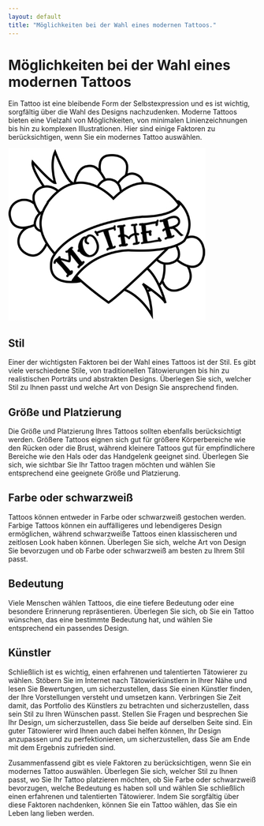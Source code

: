 ```yaml
---
layout: default
title: "Möglichkeiten bei der Wahl eines modernen Tattoos."
---
```


# Möglichkeiten bei der Wahl eines modernen Tattoos

Ein Tattoo ist eine bleibende Form der Selbstexpression und es ist wichtig, sorgfältig über die Wahl des Designs nachzudenken. Moderne Tattoos bieten eine Vielzahl von Möglichkeiten, von minimalen Linienzeichnungen bis hin zu komplexen Illustrationen. Hier sind einige Faktoren zu berücksichtigen, wenn Sie ein modernes Tattoo auswählen.

![Tattoo-Muster](/assets/images/tattoo.jpeg "Tattoo-Muster")

## Stil

Einer der wichtigsten Faktoren bei der Wahl eines Tattoos ist der Stil. Es gibt viele verschiedene Stile, von traditionellen Tätowierungen bis hin zu realistischen Porträts und abstrakten Designs. Überlegen Sie sich, welcher Stil zu Ihnen passt und welche Art von Design Sie ansprechend finden.

## Größe und Platzierung

Die Größe und Platzierung Ihres Tattoos sollten ebenfalls berücksichtigt werden. Größere Tattoos eignen sich gut für größere Körperbereiche wie den Rücken oder die Brust, während kleinere Tattoos gut für empfindlichere Bereiche wie den Hals oder das Handgelenk geeignet sind. Überlegen Sie sich, wie sichtbar Sie Ihr Tattoo tragen möchten und wählen Sie entsprechend eine geeignete Größe und Platzierung.

## Farbe oder schwarzweiß

Tattoos können entweder in Farbe oder schwarzweiß gestochen werden. Farbige Tattoos können ein auffälligeres und lebendigeres Design ermöglichen, während schwarzweiße Tattoos einen klassischeren und zeitlosen Look haben können. Überlegen Sie sich, welche Art von Design Sie bevorzugen und ob Farbe oder schwarzweiß am besten zu Ihrem Stil passt.

## Bedeutung

Viele Menschen wählen Tattoos, die eine tiefere Bedeutung oder eine besondere Erinnerung repräsentieren. Überlegen Sie sich, ob Sie ein Tattoo wünschen, das eine bestimmte Bedeutung hat, und wählen Sie entsprechend ein passendes Design.

## Künstler

Schließlich ist es wichtig, einen erfahrenen und talentierten Tätowierer zu wählen. Stöbern Sie im Internet nach Tätowierkünstlern in Ihrer Nähe und lesen Sie Bewertungen, um sicherzustellen, dass Sie einen Künstler finden, der Ihre Vorstellungen versteht und umsetzen kann. Verbringen Sie Zeit damit, das Portfolio des Künstlers zu betrachten und sicherzustellen, dass sein Stil zu Ihren Wünschen passt. Stellen Sie Fragen und besprechen Sie Ihr Design, um sicherzustellen, dass Sie beide auf derselben Seite sind. Ein guter Tätowierer wird Ihnen auch dabei helfen können, Ihr Design anzupassen und zu perfektionieren, um sicherzustellen, dass Sie am Ende mit dem Ergebnis zufrieden sind.

Zusammenfassend gibt es viele Faktoren zu berücksichtigen, wenn Sie ein modernes Tattoo auswählen. Überlegen Sie sich, welcher Stil zu Ihnen passt, wo Sie Ihr Tattoo platzieren möchten, ob Sie Farbe oder schwarzweiß bevorzugen, welche Bedeutung es haben soll und wählen Sie schließlich einen erfahrenen und talentierten Tätowierer. Indem Sie sorgfältig über diese Faktoren nachdenken, können Sie ein Tattoo wählen, das Sie ein Leben lang lieben werden.

